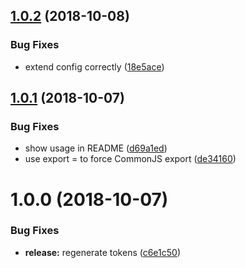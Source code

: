 ## [1.0.2](https://github.com/EndemolShineGroup/tslint-config/compare/v1.0.1...v1.0.2) (2018-10-08)


### Bug Fixes

* extend config correctly ([18e5ace](https://github.com/EndemolShineGroup/tslint-config/commit/18e5ace))

## [1.0.1](https://github.com/EndemolShineGroup/tslint-config/compare/v1.0.0...v1.0.1) (2018-10-07)


### Bug Fixes

* show usage in README ([d69a1ed](https://github.com/EndemolShineGroup/tslint-config/commit/d69a1ed))
* use export = to force CommonJS export ([de34160](https://github.com/EndemolShineGroup/tslint-config/commit/de34160))

# 1.0.0 (2018-10-07)


### Bug Fixes

* **release:** regenerate tokens ([c6e1c50](https://github.com/EndemolShineGroup/tslint-config/commit/c6e1c50))
